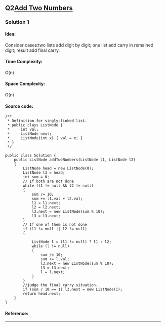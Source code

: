 ## Q2[Add Two Numbers](https://leetcode.com/problems/add-two-numbers/) 

### Solution 1
#### Idea:
Consider cases:two lists add digit by digit; one list add carry in remained digit; result add final carry.
#### Time Complexity: 
O(n)
#### Space Complexity:
O(n)
#### Source code:
```
/**
 * Definition for singly-linked list.
 * public class ListNode {
 *     int val;
 *     ListNode next;
 *     ListNode(int x) { val = x; }
 * }
 */
 
public class Solution {
    public ListNode addTwoNumbers(ListNode l1, ListNode l2)
    {
        ListNode head = new ListNode(0); 
        ListNode l3 = head;
        int sum = 0;
        // If both are not done 
        while (l1 != null && l2 != null)
        {
            sum /= 10;
            sum += l1.val + l2.val;
            l1 = l1.next;
            l2 = l2.next;
            l3.next = new ListNode(sum % 10);
            l3 = l3.next;
        }
        // If one of them is not done 
        if (l1 != null || l2 != null)
        {
           
            ListNode l = (l1 != null) ? l1 : l2;
            while (l != null)
            {
                sum /= 10;
                sum += l.val;
                l3.next = new ListNode(sum % 10);
                l3 = l3.next;
                l = l.next;
            }
        }
        //judge the final carry situation.
        if (sum / 10 == 1) l3.next = new ListNode(1);
        return head.next;
    }
}
```
#### Reference:

---


